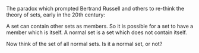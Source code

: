 The paradox which prompted Bertrand Russell and others to re-think the
theory of sets, early in the 20th century:

A set can contain other sets as members. So it is possible for a set to
have a member which is itself. A normal set is a set which does not
contain itself.

Now think of the set of all normal sets. Is it a normal set, or not?
